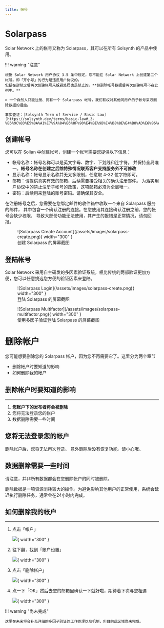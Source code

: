 ```yaml
---
title: 帐号
---
```


# Solarpass

Solar Network 上的帐号又称为 Solarpass，其可以在所有 Solsynth 的产品中使用。

!!! warning "注意"

    根据 Solar Network 用户协议 3.5 条中规定，您不能在 Solar Network 上创建第二个帐号。即「开小号」的行为是违反用户协议的。
    包括在封禁之后再次创建帐号来躲避处罚也是禁止的。**但删除帐号数据后再次创建帐号不在此列中。**
    
    > 一个自然人只能注册、拥有一个 Solarpass 帐号，我们有权对其他同用户的子帐号采取删除数据的措施。
    
    事实查证：[Solsynth Term of Service / Basic Law](https://solsynth.dev/terms/basic-law#_3-%E6%9C%8D%E5%8A%A1%E7%9A%84%E6%8F%90%E4%BE%9B%E4%B8%8E%E4%B8%AD%E6%96%AD)

## 创建帐号

您可以在 Solian 中创建帐号，创建一个帐号需要您提供以下信息：

- 帐号名称：帐号名称可以是英文字母、数字、下划线和连字符。
  并保持全局唯一。**帐号名称在创建之后除特殊情况联系客户支持服务外不可修改**
- 显示名称：帐号显示名称并无太多限制，任意取 4-32 位字符即可。
- 邮箱：请提供真实有效的邮箱，后续需要接受相关的确认注册邮件。
  为落实用户协议中的禁止注册子帐号的政策，这项邮箱必须为全局唯一。
- 密码：后续用来登陆的账号密码。请确保其安全。

在注册帐号之后，您需要在您绑定邮件的收件箱中收取一个来自 Solarpass 服务的邮件，
其中包含一个确认注册的连接。在您使用其连接确认注册之前，您的帐号会缺少权限，
导致大部份功能无法使用，其产生的报错是正常情况，请勿回报。

<figure markdown="span">
  ![Solarpass Create Account](/assets/images/solarpass-create.png){ width="300" }
  <figcaption>创建 Solarpass 的屏幕截图</figcaption>
</figure>

## 登陆帐号

Solar Network 采用自主研发的多因素验证系统，相比传统的两部验证更加方便，您可以任意挑选您方便的验证因素来登陆。

<figure markdown="span">
  ![Solarpass Login](/assets/images/solarpass-create.png){ width="300" }
  <figcaption>登陆 Solarpass 的屏幕截图</figcaption>
</figure>

<figure markdown="span">
  ![Solarpass Multifactor](/assets/images/solarpass-multifactor.png){ width="300" }
  <figcaption>使用多因子验证登陆 Solarpass 的屏幕截图</figcaption>
</figure>

# 删除帐户

您可能想要删除您的 Solarpass 帐户，因为您不再需要它了。这里分为两个章节

- 删除帐户时要知道的影响
- 如何删除我的帐户

## 删除帐户时要知道的影响
---

1. **您账户下的发布者将会被删除** 
2. 您将无法登录您的帐户
3. 数据删除需要一些时间

## 您将无法登录您的帐户

删除帐户后，您将无法再次登录。 意外删除后没有恢复功能。请小心哦。

## 数据删除需要一些时间

请注意，并非所有数据都会在您删除帐户的同时被删除。

删除数据是一项资源消耗较大的操作。为避免影响其他用户的正常使用，系统会延迟执行删除任务，通常会在24小时内完成。

## 如何删除我的帐户
---

1. 点击「帐户」

    ![](/assets/images/account-delete.png){ width="300" }

2. 往下翻，找到「账户设置」

    ![](/assets/images/account-delete1.png){ width="300" }

3. 点击「删除帐户」

    ![](/assets/images/account-delete2.png){ width="300" }

4. 点一下「OK」然后去您的邮箱里确认一下就好啦，期待着下次与您相遇

    ![](/assets/images/account-deleteok.png){ width="300" }

!!! warning "尚未完成"

    这里在未来将会补充详细的多因子验证的工作原理以及机制，但目前此区域尚未完成。